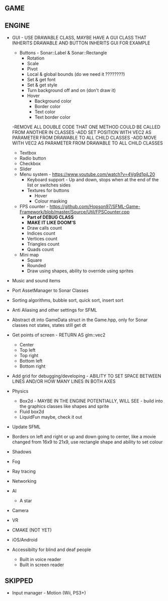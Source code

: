 GAME
-----------------------------------------------------------------

ENGINE
-----------------------------------------------------------------
* GUI - USE DRAWABLE CLASS, MAYBE HAVE A GUI CLASS THAT INHERITS DRAWABLE AND BUTTON INHERITS GUI FOR EXAMPLE
    - Buttons - Sonar::Label & Sonar::Rectangle
        - Rotation
        - Scale
        - Pivot
        - Local & global bounds (do we need it ????????)
        - Set & get font
        - Set & get style
        - Turn background off and on (don't draw it)
        - Hover
            - Background color
            - Border color
            - Text color
            - Text border color

    -REMOVE ALL DOUBLE CODE THAT ONE METHOD COULD BE CALLED FROM ANOTHER IN CLASSES
    -ADD SET POSITION WITH VEC2 AS PARAMETER FROM DRAWABLE TO ALL CHILD CLASSES
    -ADD MOVE WITH VEC2 AS PARAMETER FROM DRAWABLE TO ALL CHILD CLASSES

    - Textbox
    - Radio button
    - Checkbox
    - Slider
    - Menu system - https://www.youtube.com/watch?v=4Vg9d1pjL20
        - Keyboard support - Up and down, stops when at the end of the list or switches sides
        - Textures for buttons
            - Hover
            - Colour masking
    - FPS counter - https://github.com/Hopson97/SFML-Game-Framework/blob/master/Source/Util/FPSCounter.cpp
        - **Part of DEBUG CLASS**
        - **MAKE IT LIKE DOOM'S**
        - Draw calls count
        - Indices count
        - Vertices count
        - Triangles count
        - Quads count
    - Mini map
        - Square
        - Rounded
        - Draw using shapes, ability to override using sprites
* Music and sound items
* Port AssetManager to Sonar Classes
* Sorting algorithms, bubble sort, quick sort, insert sort
* Anti Aliasing and other settings for SFML
* Abstract dt into GameData struct in the Game.hpp, only for Sonar classes not states, states still get dt
* Get points of screen - RETURN AS glm::vec2
    - Center
    - Top left
    - Top right
    - Bottom left
    - Bottom right
* Add grid for debugging/developing - ABILITY TO SET SPACE BETWEEN LINES AND/OR HOW MANY LINES IN BOTH AXES
* Physics
    - Box2d - MAYBE IN THE ENGINE POTENTIALLY, WILL SEE - build into the graphics classes like shapes and sprite
    - Fluid box2d
    - LiquidFun maybe, check it out
* Update SFML
* Borders on left and right or up and down going to center, like a movie changed from 16x9 to 21x9, use rectangle shape and ability to set colour
* Shadows
* Fog
* Ray tracing
* Networking
* AI
    - A star
* Camera
* VR
* CMAKE (NOT YET)
* iOS/Android
* Accessibilty for blind and deaf people
    - Built in voice reader
    - Built in screen reader


SKIPPED
-----------------------------------------------------------------
* Input manager - Motion (Wii, PS3+)
